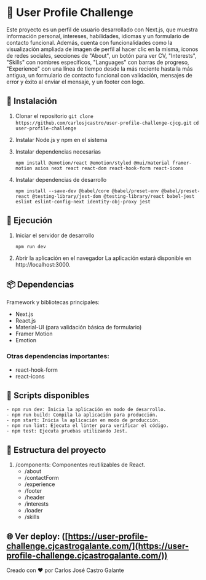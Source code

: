 # 🌟 User Profile Challenge
Este proyecto es un perfil de usuario desarrollado con Next.js, que muestra información personal, intereses, habilidades, idiomas y un formulario de contacto funcional. Además, cuenta con funcionalidades como la visualización ampliada de imagen de perfil al hacer clic en la misma, iconos de redes sociales, secciones de "About", un botón para ver CV, "Interests", "Skills" con nombres específicos, "Languages" con barras de progreso, "Experience" con una línea de tiempo desde la más reciente hasta la más antigua, un formulario de contacto funcional con validación, mensajes de error y éxito al enviar el mensaje, y un footer con logo.

## 🚀 Instalación
1. Clonar el repositorio
```git clone https://github.com/carlosjcastro/user-profile-challenge-cjcg.git```
```cd user-profile-challenge ```

3. Instalar Node.js y npm en el sistema
   
4. Instalar dependencias necesarias
   ```
   npm install @emotion/react @emotion/styled @mui/material framer-motion axios next react react-dom react-hook-form react-icons
6. Instalar dependencias de desarrollo
   ```
   npm install --save-dev @babel/core @babel/preset-env @babel/preset-react @testing-library/jest-dom @testing-library/react babel-jest eslint eslint-config-next identity-obj-proxy jest
## 🏃 Ejecución

1. Iniciar el servidor de desarrollo
   ```
   npm run dev
3. Abrir la aplicación en el navegador
   La aplicación estará disponible en http://localhost:3000.

## 📦 Dependencias
Framework y bibliotecas principales:

- Next.js
- React.js
- Material-UI (para validación básica de formulario)
- Framer Motion
- Emotion

### Otras dependencias importantes:

- react-hook-form
- react-icons

## 📜 Scripts disponibles
```
- npm run dev: Inicia la aplicación en modo de desarrollo.
- npm run build: Compila la aplicación para producción.
- npm start: Inicia la aplicación en modo de producción.
- npm run lint: Ejecuta el linter para verificar el código.
- npm test: Ejecuta pruebas utilizando Jest.
```
## 📂 Estructura del proyecto
1. /components: Componentes reutilizables de React.
   - /about
   - /contactForm
   - /experience
   - /footer
   - /header
   - /interests
   - /loader
   - /skills

## 🌐 Ver deploy: ([https://user-profile-challenge.cjcastrogalante.com/](https://user-profile-challenge.cjcastrogalante.com/))

Creado con ♥ por Carlos José Castro Galante
